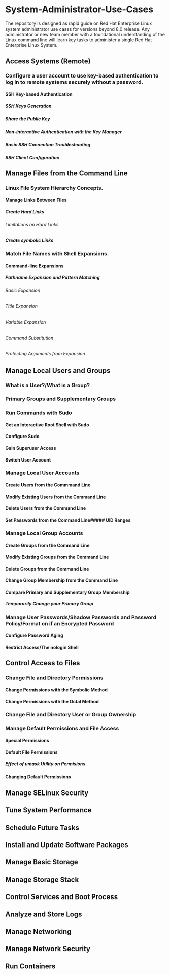 # System-Administrator-Use-Cases

The repository is designed as rapid guide on Red Hat Enterprise Linux system administrator use cases for versions beyond 8.0 release. Any administrator or new team member with a foundational understanding of the Linux command line will learn key tasks to administer a single Red Hat Enterprise Linux System.

## Access Systems (Remote)

### Configure a user account to use key-based authentication to log in to remote systems securely without a password.

#### SSH Key-based Authentication

##### SSH Keys Generation

##### Share the Public Key

##### Non-interactive Authentication with the Key Manager

##### Basic SSH Connection Troubleshooting

##### SSH Client Configuration
    

## Manage Files from the Command Line

### Linux File System Hierarchy Concepts.

#### Manage Links Between Files
        
##### Create Hard Links

###### Limitations on Hard Links

##### Create symbolic Links

### Match File Names with Shell Expansions.

#### Command-line Expansions

##### Pathname Expansion and Pattern Matching
            
###### Basic Expansion

###### Title Expansion

###### Variable Expansion

###### Command Substitution

###### Protecting Arguments from Expansion


## Manage Local Users and Groups

### What is a User?/What is a Group? 

### Primary Groups and Supplementary Groups

### Run Commands with Sudo

#### Get an Interactive Root Shell with Sudo

#### Configure Sudo

#### Gain Superuser Access

#### Switch User Account

### Manage Local User Accounts
    
#### Create Users from the Commmand Line

#### Modify Existing Users from the Command Line

#### Delete Users from the Command Line

#### Set Passwords from the Command Line##### UID Ranges

### Manage Local Group Accounts
    
#### Create Groups from the Command Line

#### Modify Existing Groups from the Command Line

#### Delete Groups from the Command Line

#### Change Group Membership from the Command Line

#### Compare Primary and Supplementary Group Membership

##### Temporarily Change your Primary Group

### Manage User Passwords/Shadow Passwords and Password Policy/Format on if an Encrypted Password
    
#### Configure Password Aging

#### Restrict Access/The nologin Shell
        

## Control Access to Files

### Change File and Directory Permissions

#### Change Permissions with the Symbolic Method

#### Change Permissions with the Octal Method

### Change File and Directory User or Group Ownership    

### Manage Default Permissions and File Access

#### Special Permissions
    
#### Default File Permissions

##### Effect of umask Utility on Permisions

#### Changing Default Permissions
  

## Manage SELinux Security


## Tune System Performance


## Schedule Future Tasks


## Install and Update Software Packages


## Manage Basic Storage


## Manage Storage Stack


## Control Services and Boot Process


## Analyze and Store Logs


## Manage Networking


## Manage Network Security


## Run Containers



